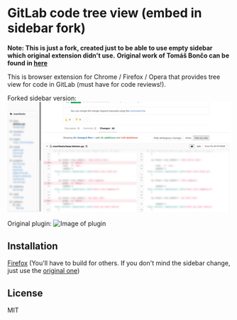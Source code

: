 GitLab code tree view (embed in sidebar fork)
=====================

**Note: This is just a fork, created just to be able to use empty sidebar which original extension didn't use.**
**Original work of Tomáš Bončo can be found in [here](https://github.com/tomasbonco/gitlabtree)**

This is browser extension for Chrome / Firefox / Opera that provides tree view for code in GitLab (must have for code reviews!).

Forked sidebar version:
![Image of fork](https://github.com/seqizz/gitlabtree/blob/master/forkshot.png)

Original plugin:
![Image of plugin](https://github.com/tomasbonco/gitlabtree/blob/master/screenshot.png)

## Installation

[Firefox](https://addons.mozilla.org/en-US/firefox/addon/gitlab-tree-view-sidebar/)
(You'll have to build for others. If you don't mind the sidebar change, just use the [original one](https://github.com/tomasbonco/gitlabtree))

## License

MIT

